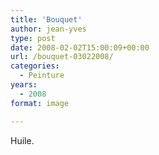 ```yaml
---
title: 'Bouquet'
author: jean-yves
type: post
date: 2008-02-02T15:00:09+00:00
url: /bouquet-03022008/
categories:
  - Peinture
years:
  - 2008
format: image

---
```

Huile.